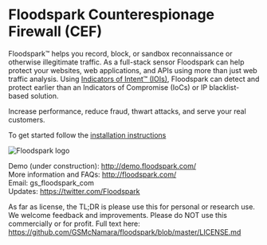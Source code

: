 <h1>Floodspark Counterespionage Firewall (CEF)</h1>

Floodspark™ helps you record, block, or sandbox reconnaissance or otherwise illegitimate traffic. As a full-stack sensor Floodspark can help protect your websites, web applications, and APIs using more than just web traffic analysis. Using [Indicators of Intent™ (IOIs)](http://indicatorsofintent.com), Floodspark can detect and protect earlier than an Indicators of Compromise (IoCs) or IP blacklist-based solution.

Increase performance, reduce fraud, thwart attacks, and serve your real customers.  

To get started follow the [installation instructions](https://github.com/GSMcNamara/floodspark/wiki/Installation)  

![Floodspark logo](https://repository-images.githubusercontent.com/202436712/46ff7f80-c4cd-11e9-880e-07b6fc862c32)  

Demo (under construction): http://demo.floodspark.com/  
More information and FAQs: http://floodspark.com/  
Email: gs_floodspark_com  
Updates: https://twitter.com/Floodspark  

As far as license, the TL;DR is please use this for personal or research use. We welcome feedback and improvements. Please do NOT use this commercially or for profit. Full text here: https://github.com/GSMcNamara/floodspark/blob/master/LICENSE.md 
